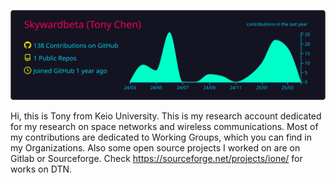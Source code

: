 [![](https://raw.githubusercontent.com/Skywardbeta/Skywardbeta/master/profile-summary-card-output/2077/0-profile-details.svg)](https://github.com/vn7n24fzkq/github-profile-summary-cards)

Hi, this is Tony from Keio University. This is my research account dedicated for my research on space networks and wireless communications. Most of my contributions are dedicated to Working Groups, which you can find in my Organizations. Also some open source projects I worked on are on Gitlab or Sourceforge. Check https://sourceforge.net/projects/ione/ for works on DTN.
